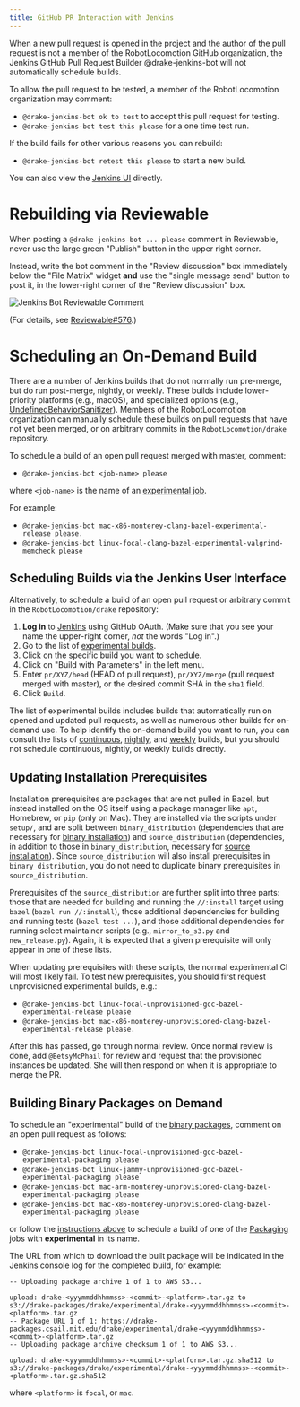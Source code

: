 ```yaml
---
title: GitHub PR Interaction with Jenkins
---
```


When a new pull request is opened in the project and the author of the pull
request is not a member of the RobotLocomotion GitHub organization, the Jenkins
GitHub Pull Request Builder @drake-jenkins-bot will not automatically schedule
builds.

To allow the pull request to be tested, a member of the RobotLocomotion
organization may comment:

* ``@drake-jenkins-bot ok to test`` to accept this pull request for testing.
* ``@drake-jenkins-bot test this please`` for a one time test run.

If the build fails for other various reasons you can rebuild:

* ``@drake-jenkins-bot retest this please`` to start a new build.

You can also view the [Jenkins UI](https://drake-jenkins.csail.mit.edu/)
directly.

# Rebuilding via Reviewable

When posting a ``@drake-jenkins-bot ... please`` comment in Reviewable,
never use the large green "Publish" button in the upper right corner.

Instead, write the bot comment in the "Review discussion" box immediately below
the "File Matrix" widget **and** use the "single message send" button to post
it, in the lower-right corner of the "Review discussion" box.

![Jenkins Bot Reviewable Comment](/images/jenkins_bot_reviewable_comment.png)

(For details, see
[Reviewable#576](https://github.com/Reviewable/Reviewable/issues/576).)

# Scheduling an On-Demand Build

There are a number of Jenkins builds that do not normally run pre-merge, but do
run post-merge, nightly, or weekly. These builds include lower-priority
platforms (e.g., macOS), and specialized options (e.g.,
[UndefinedBehaviorSanitizer](https://releases.llvm.org/6.0.0/tools/clang/docs/UndefinedBehaviorSanitizer.html)).
Members of the RobotLocomotion organization can manually schedule these builds
on pull requests that have not yet been merged, or on arbitrary commits in the
``RobotLocomotion/drake`` repository.

To schedule a build of an open pull request merged with master, comment:

* ``@drake-jenkins-bot <job-name> please``

where ``<job-name>`` is the name of an
[experimental job](https://drake-jenkins.csail.mit.edu/view/Experimental/).

For example:

* ``@drake-jenkins-bot mac-x86-monterey-clang-bazel-experimental-release please.``
* ``@drake-jenkins-bot linux-focal-clang-bazel-experimental-valgrind-memcheck please``

## Scheduling Builds via the Jenkins User Interface

Alternatively, to schedule a build of an open pull request or arbitrary commit
in the ``RobotLocomotion/drake`` repository:

1. **Log in** to [Jenkins](https://drake-jenkins.csail.mit.edu/) using GitHub OAuth.
   (Make sure that you see your name the upper-right corner, *not* the words "Log in".)
2. Go to the list of [experimental builds](https://drake-jenkins.csail.mit.edu/view/Experimental/).
3. Click on the specific build you want to schedule.
4. Click on "Build with Parameters" in the left menu.
5. Enter ``pr/XYZ/head`` (HEAD of pull request), ``pr/XYZ/merge`` (pull request
   merged with master), or the desired commit SHA in the ``sha1`` field.
6. Click ``Build``.

The list of experimental builds includes builds that automatically run on opened
and updated pull requests, as well as numerous other builds for on-demand use.
To help identify the on-demand build you want to run, you can consult the lists
of [continuous](https://drake-jenkins.csail.mit.edu/view/Continuous/),
[nightly](https://drake-jenkins.csail.mit.edu/view/Nightly/), and
[weekly](https://drake-jenkins.csail.mit.edu/view/Weekly/) builds,
but you should not schedule continuous, nightly, or weekly builds directly.

## Updating Installation Prerequisites

Installation prerequisites are packages that are not pulled in Bazel, but
instead installed on the OS itself using a package manager like ``apt``,
Homebrew, or ``pip`` (only on Mac). They are installed via the scripts under
``setup/``, and are split between ``binary_distribution`` (dependencies that
are necessary for [binary installation](/installation.html)) and
``source_distribution`` (dependencies, in addition to those in
``binary_distribution``, necessary for
[source installation](/from_source.html)). Since
``source_distribution`` will also install prerequisites in
``binary_distribution``, you do not need to duplicate binary prerequisites in
``source_distribution``.

Prerequisites of the ``source_distribution`` are further split into three
parts: those that are needed for building and running the ``//:install`` target
using ``bazel`` (``bazel run //:install``), those additional dependencies for
building and running tests (``bazel test ...``), and those additional
dependencies for running select maintainer scripts (e.g., ``mirror_to_s3.py``
and ``new_release.py``). Again, it is expected that a given prerequisite will
only appear in one of these lists.

When updating prerequisites with these scripts, the normal experimental CI will
most likely fail. To test new prerequisites, you should first request
unprovisioned experimental builds, e.g.:

* ``@drake-jenkins-bot linux-focal-unprovisioned-gcc-bazel-experimental-release please``
* ``@drake-jenkins-bot mac-x86-monterey-unprovisioned-clang-bazel-experimental-release please.``

After this has passed, go through normal review. Once normal review is done,
add `@BetsyMcPhail` for review and request that the provisioned instances be
updated. She will then respond on when it is appropriate to merge the PR.

## Building Binary Packages on Demand

To schedule an "experimental" build of the [binary packages](/from_binary.html),
comment on an open pull request as follows:

* ``@drake-jenkins-bot linux-focal-unprovisioned-gcc-bazel-experimental-packaging please``
* ``@drake-jenkins-bot linux-jammy-unprovisioned-gcc-bazel-experimental-packaging please``
* ``@drake-jenkins-bot mac-arm-monterey-unprovisioned-clang-bazel-experimental-packaging please``
* ``@drake-jenkins-bot mac-x86-monterey-unprovisioned-clang-bazel-experimental-packaging please``

or follow the [instructions above](#scheduling-builds-via-the-jenkins-user-interface)
to schedule a build of one of the [Packaging](https://drake-jenkins.csail.mit.edu/view/Packaging/)
jobs with **experimental** in its name.

The URL from which to download the built package will be indicated in the
Jenkins console log for the completed build, for example:

```
-- Uploading package archive 1 of 1 to AWS S3...

upload: drake-<yyymmddhhmmss>-<commit>-<platform>.tar.gz to s3://drake-packages/drake/experimental/drake-<yyymmddhhmmss>-<commit>-<platform>.tar.gz
-- Package URL 1 of 1: https://drake-packages.csail.mit.edu/drake/experimental/drake-<yyymmddhhmmss>-<commit>-<platform>.tar.gz
-- Uploading package archive checksum 1 of 1 to AWS S3...

upload: drake-<yyymmddhhmmss>-<commit>-<platform>.tar.gz.sha512 to s3://drake-packages/drake/experimental/drake-<yyymmddhhmmss>-<commit>-<platform>.tar.gz.sha512
```

where ``<platform>`` is ``focal``, or ``mac``.
